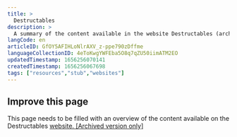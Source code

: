 ```yaml
---
title: >
  Destructables
description: >
  A summary of the content available in the website Destructables (archived version only)
langCode: en
articleID: GfOY5AFIHLoNlrAXV_z-ppe790zDffme
languageCollectionID: 4eToKwgYWFEba5O8q7qZU50iimATM2EO
updatedTimestamp: 1656256070141
createdTimestamp: 1656256067698
tags: ["resources","stub","websites"]
---
```


## **Improve this page**

This page needs to be filled with an overview of the content available on the Destructables [website. \[Archived version only\]](https://web.archive.org/web/20210716184742/http://destructables.org/)